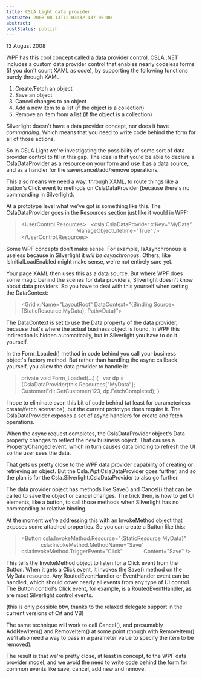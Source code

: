 ```yaml
---
title: CSLA Light data provider
postDate: 2008-08-13T12:03:32.137-05:00
abstract: 
postStatus: publish
---
```

13 August 2008

WPF has this cool concept called a data provider control. CSLA .NET includes a custom data provider control that enables nearly codeless forms (if you don't count XAML as code), by supporting the following functions purely through XAML:

1. Create/Fetch an object
2. Save an object
3. Cancel changes to an object
4. Add a new item to a list (if the object is a collection)
5. Remove an item from a list (if the object is a collection)


Silverlight doesn't have a data provider concept, nor does it have *commanding*. Which means that you need to write code behind the form for all of those actions.

So in CSLA Light we're investigating the possibility of some sort of data provider control to fill in this gap. The idea is that you'd be able to declare a CslaDataProvider as a resource on your form and use it as a data source, and as a handler for the save/cancel/add/remove operations.

This also means we need a way, through XAML, to route things like a button's Click event to methods on CslaDataProvider (because there's no commanding in Silverlight).

At a prototype level what we've got is something like this. The CslaDataProvider goes in the Resources section just like it would in WPF:


> &lt;UserControl.Resources&gt;
>   &lt;csla:CslaDataProvider x:Key="MyData"
>                                      ManageObjectLifetime="True" /&gt;
> &lt;/UserControl.Resources&gt;


Some WPF concepts don't make sense. For example, IsAsynchronous is useless because in Silverlight it *will be asynchronous*. Others, like IsInitialLoadEnabled might make sense, we're not entirely sure yet.

Your page XAML then uses this as a data source. But where WPF does some magic behind the scenes for data providers, Silverlight doesn't know about data providers. So you have to deal with this yourself when setting the DataContext:


> &lt;Grid x:Name="LayoutRoot" DataContext="{Binding Source={StaticResource MyData}, Path=Data}"&gt;


The DataContext is set to use the Data property of the data provider, because that's where the actual business object is found. In WPF this indirection is hidden automatically, but in Silverlight you have to do it yourself.

In the Form\_Loaded() method in code behind you call your business object's factory method. But rather than handling the async callback yourself, you allow the data provider to handle it:


> private void Form\_Loaded(...)
> {
>   var dp = (CslaDataProvider)this.Resources["MyData"];
>   CustomerEdit.GetCustomer(123, dp.FetchCompleted);
> }


I hope to eliminate even this bit of code behind (at least for parameterless create/fetch scenarios), but the current prototype does require it. The CslaDataProvider exposes a set of async handlers for create and fetch operations.

When the async request completes, the CslaDataProvider object's Data property changes to reflect the new business object. That causes a PropertyChanged event, which in turn causes data binding to refresh the UI so the user sees the data.

That gets us pretty close to the WPF data provider capability of creating or retrieving an object. But the Csla.Wpf.CslaDataProvider goes further, and so the plan is for the Csla.Silverlight.CslaDataProvider to also go further.

The data provider object has methods like Save() and Cancel() that can be called to save the object or cancel changes. The trick then, is how to get UI elements, like a button, to call those methods when Silverlight has no commanding or relative binding.

At the moment we're addressing this with an InvokeMethod object that exposes some attached properties. So you can create a Button like this:


> &lt;Button csla:InvokeMethod.Resource="{StaticResource MyData}"
>              csla:InvokeMethod.MethodName="Save"
>              csla:InvokeMethod.TriggerEvent="Click"
>              Content="Save" /&gt;


This tells the InvokeMethod object to listen for a Click event from the Button. When it gets a Click event, it invokes the Save() method on the MyData resource. Any RoutedEventHandler or EventHander event can be handled, which should cover nearly all events from any type of UI control. The Button control's Click event, for example, is a RoutedEventHandler, as are most Silverlight control events.

(this is only possible btw, thanks to the relaxed delegate support in the current versions of C# and VB)

The same technique will work to call Cancel(), and presumably AddNewItem() and RemoveItem() at some point (though with RemoveItem() we'll also need a way to pass in a parameter value to specify the item to be removed).

The result is that we're pretty close, at least in concept, to the WPF data provider model, and we avoid the need to write code behind the form for common events like save, cancel, add new and remove.
